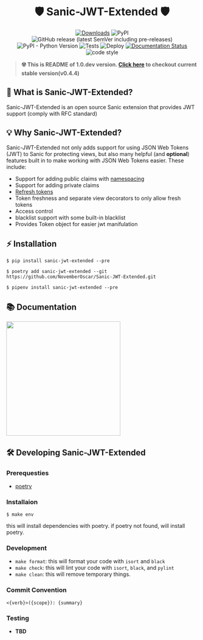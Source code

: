 <h1 align="center">🛡 Sanic-JWT-Extended 🛡</h1>

<div align="center"> 

[![Downloads](https://pepy.tech/badge/sanic-jwt-extended)](https://pepy.tech/project/sanic-jwt-extended)
![PyPI](https://img.shields.io/pypi/v/sanic-jwt-extended.svg?label=stable)
![GitHub release (latest SemVer including pre-releases)](https://img.shields.io/github/v/release/NovemberOscar/Sanic-JWT-Extended?include_prereleases&label=latest)
![PyPI - Python Version](https://img.shields.io/pypi/pyversions/sanic-jwt-extended.svg)
![Tests](https://github.com/NovemberOscar/Sanic-JWT-Extended/workflows/Tests/badge.svg)
![Deploy](https://github.com/NovemberOscar/Sanic-JWT-Extended/workflows/Upload%20to%20PyPI/badge.svg)
[![Documentation Status](https://api.netlify.com/api/v1/badges/c2cf1ea1-bae1-448f-b52c-0dea6516446a/deploy-status)](https://sanic-jwt-extended.seonghyeon.dev)
![code style](https://img.shields.io/badge/code%20style-black-black.svg)

</div>

> **☢️ This is README of 1.0.dev version. [Click here](https://github.com/NovemberOscar/Sanic-JWT-Extended/tree/v0.4.4) to checkout current stable version(v0.4.4)**

## 🚀 What is Sanic-JWT-Extended?
Sanic-JWT-Extended is an open source Sanic extension that provides JWT support (comply with RFC standard)

## 💡 Why Sanic-JWT-Extended?
Sanic-JWT-Extended not only adds support for using JSON Web Tokens (JWT) to Sanic for protecting views,
but also many helpful (and **optional**) features  built in to make working with JSON Web Tokens
easier. These include:

* Support for adding public claims with [namespacing](https://auth0.com/docs/tokens/concepts/claims-namespacing)
* Support for adding private claims
* [Refresh tokens](https://auth0.com/blog/refresh-tokens-what-are-they-and-when-to-use-them/)
* Token freshness and separate view decorators to only allow fresh tokens
* Access control
* blacklist support with some built-in blacklist
* Provides Token object for easier jwt manifulation

## ⚡️ Installation
```shell script
$ pip install sanic-jwt-extended --pre
```
```shell script
$ poetry add sanic-jwt-extended --git https://github.com/NovemberOscar/Sanic-JWT-Extended.git
```
```shell script
$ pipenv install sanic-jwt-extended --pre
```

## 📚 Documentation
<a href="https://sanic-jwt-extended.seonghyeon.dev">
<img src="https://i.imgur.com/eXRmcKO.png)](https://sanic-jwt-extended.seonghyeon.dev/" width="300" />
</a>


## 🛠 Developing Sanic-JWT-Extended

### Prerequesties
- [poetry](https://github.com/sdispater/poetry)

### Installaion
```shell script
$ make env
```
this will install dependencies with poetry. if poetry not found, will install poetry.

### Development
- `make format`: this will format your code with `isort` and `black`
- `make check`: this will lint your code with `isort`, `black`, and `pylint`
- `make clean`: this will remove temporary things.

### Commit Convention
```
<{verb}>({scope}): {summary}
```

### Testing
- **TBD**
